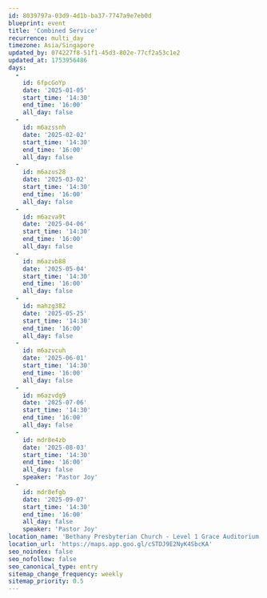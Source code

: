 ```yaml
---
id: 8039797a-03d9-4d1b-ba37-7747a9e7eb0d
blueprint: event
title: 'Combined Service'
recurrence: multi_day
timezone: Asia/Singapore
updated_by: 074227f8-51f1-45d3-802e-77cf2a53c1e2
updated_at: 1753956486
days:
  -
    id: 6fpcGoYp
    date: '2025-01-05'
    start_time: '14:30'
    end_time: '16:00'
    all_day: false
  -
    id: m6azssnh
    date: '2025-02-02'
    start_time: '14:30'
    end_time: '16:00'
    all_day: false
  -
    id: m6azus28
    date: '2025-03-02'
    start_time: '14:30'
    end_time: '16:00'
    all_day: false
  -
    id: m6azva9t
    date: '2025-04-06'
    start_time: '14:30'
    end_time: '16:00'
    all_day: false
  -
    id: m6azvb88
    date: '2025-05-04'
    start_time: '14:30'
    end_time: '16:00'
    all_day: false
  -
    id: mahzg382
    date: '2025-05-25'
    start_time: '14:30'
    end_time: '16:00'
    all_day: false
  -
    id: m6azvcuh
    date: '2025-06-01'
    start_time: '14:30'
    end_time: '16:00'
    all_day: false
  -
    id: m6azvdg9
    date: '2025-07-06'
    start_time: '14:30'
    end_time: '16:00'
    all_day: false
  -
    id: mdr8e4zb
    date: '2025-08-03'
    start_time: '14:30'
    end_time: '16:00'
    all_day: false
    speaker: 'Pastor Joy'
  -
    id: mdr8efgb
    date: '2025-09-07'
    start_time: '14:30'
    end_time: '16:00'
    all_day: false
    speaker: 'Pastor Joy'
location_name: 'Bethany Presbyterian Church - Level 1 Grace Auditorium'
location_url: 'https://maps.app.goo.gl/cSTDJ9E2NyK4SbcKA'
seo_noindex: false
seo_nofollow: false
seo_canonical_type: entry
sitemap_change_frequency: weekly
sitemap_priority: 0.5
---
```

